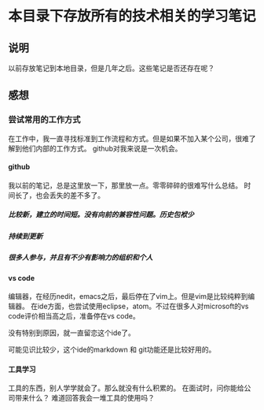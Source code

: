 # 本目录下存放所有的技术相关的学习笔记
## 说明
以前存放笔记到本地目录，但是几年之后。这些笔记是否还存在呢？


## 感想
### 尝试常用的工作方式
在工作中，我一直寻找标准到工作流程和方式。但是如果不加入某个公司，很难了解到他们内部的工作方式。
github对我来说是一次机会。
#### github
我以前的笔记，总是这里放一下，那里放一点。零零碎碎的很难写什么总结。
时间长了，也会丢失的差不多了。
##### 比较新，建立的时间短。没有向前的兼容性问题。历史包袱少
##### 持续到更新
##### 很多人参与，并且有不少有影响力的组织和个人

#### vs code
编辑器，在经历nedit，emacs之后，最后停在了vim上。但是vim是比较纯粹到编辑器。
在ide方面，也尝试使用eclipse，atom。不过在很多人对microsoft的vs code评价相当高之后，准备停在vs code。

没有特别到原因，就一直留恋这个ide了。

可能见识比较少，这个ide的markdown 和 git功能还是比较好用的。

#### 工具学习
工具的东西，别人学学就会了。那么就没有什么积累的。 在面试时，问你能给公司带来什么？
难道回答我会一堆工具的使用吗？


